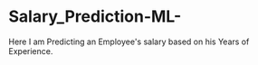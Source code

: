 # Salary_Prediction-ML-
Here I am Predicting an Employee's salary based on his Years of Experience.
